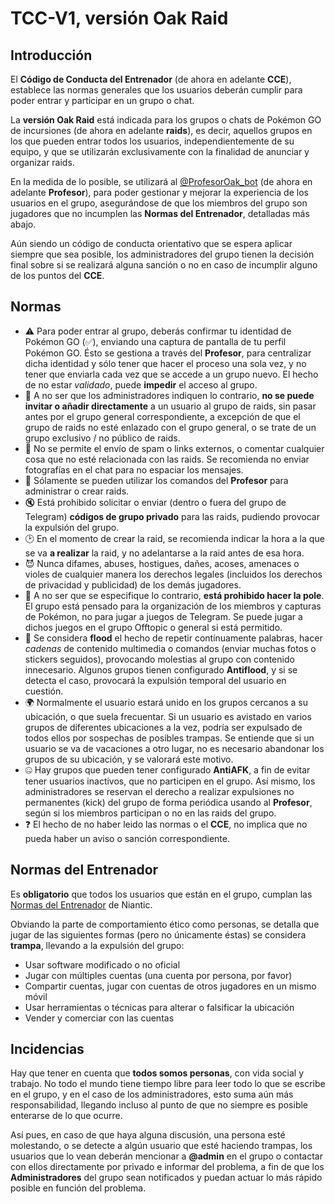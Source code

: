 # TCC-V1, versión Oak Raid

## Introducción
El **Código de Conducta del Entrenador** (de ahora en adelante **CCE**), establece las normas generales que los usuarios deberán cumplir para poder entrar y participar en un grupo o chat.

La **versión Oak Raid** está indicada para los grupos o chats de Pokémon GO de incursiones (de ahora en adelante **raids**), es decir, aquellos grupos en los que pueden entrar todos los usuarios, independientemente de su equipo, y que se utilizarán exclusivamente con la finalidad de anunciar y organizar raids.

En la medida de lo posible, se utilizará al [@ProfesorOak_bot](https://t.me/ProfesorOak_bot) (de ahora en adelante **Profesor**), para poder gestionar y mejorar la experiencia de los usuarios en el grupo, asegurándose de que los miembros del grupo son jugadores que no incumplen las **Normas del Entrenador**, detalladas más abajo.

Aún siendo un código de conducta orientativo que se espera aplicar siempre que sea posible, los administradores del grupo tienen la decisión final sobre si se realizará alguna sanción o no en caso de incumplir alguno de los puntos del **CCE**.

## Normas
- ⚠️ Para poder entrar al grupo, deberás confirmar tu identidad de Pokémon GO (✅), enviando una captura de pantalla de tu perfil Pokémon GO. Ésto se gestiona a través del **Profesor**, para centralizar dicha identidad y sólo tener que hacer el proceso una sola vez, y no tener que enviarla cada vez que se accede a un grupo nuevo. El hecho de no estar *validado*, puede **impedir** el acceso al grupo.
- 🔗 A no ser que los administradores indiquen lo contrario, **no se puede invitar o añadir directamente** a un usuario al grupo de raids, sin pasar antes por el grupo general correspondiente, a excepción de que el grupo de raids no esté enlazado con el grupo general, o se trate de un grupo exclusivo / no público de raids.
- 📩 No se permite el envío de spam o links externos, o comentar cualquier cosa que no esté relacionada con las raids. Se recomienda no enviar fotografías en el chat para no espaciar los mensajes.
- 🚫 Sólamente se pueden utilizar los comandos del **Profesor** para administrar o crear raids.
- 🔇 Está prohibido solicitar o enviar (dentro o fuera del grupo de Telegram) **códigos de grupo privado** para las raids, pudiendo provocar la expulsión del grupo.
- 🕑 En el momento de crear la raid, se recomienda indicar la hora a la que se va **a realizar** la raid, y no adelantarse a la raid antes de esa hora.
- 😈 Nunca difames, abuses, hostigues, dañes, acoses, amenaces o violes de cualquier manera los derechos legales (incluidos los derechos de privacidad y publicidad) de los demás jugadores.
- 📢 A no ser que se especifique lo contrario, **está prohibido hacer la pole**. El grupo está pensado para la organización de los miembros y capturas de Pokémon, no para jugar a juegos de Telegram. Se puede jugar a dichos juegos en el grupo Offtopic o general si está permitido.
- 📩 Se considera **flood** el hecho de repetir contínuamente palabras, hacer *cadenas* de contenido multimedia o comandos (enviar muchas fotos o stickers seguidos), provocando molestias al grupo con contenido innecesario. Algunos grupos tienen configurado **Antiflood**, y si se detecta el caso, provocará la expulsión temporal del usuario en cuestión.
- 🌍 Normalmente el usuario estará unido en los grupos cercanos a su ubicación, o que suela frecuentar. Si un usuario es avistado en varios grupos de diferentes ubicaciones a la vez, podría ser expulsado de todos ellos por sospechas de posibles trampas. Se entiende que si un usuario se va de vacaciones a otro lugar, no es necesario abandonar los grupos de su ubicación, y se valorará este motivo.
- 🤐 Hay grupos que pueden tener configurado **AntiAFK**, a fin de evitar tener usuarios inactivos, que no participen en el grupo. Así mismo, los administradores se reservan el derecho a realizar expulsiones no permanentes (kick) del grupo de forma periódica usando al **Profesor**, según si los miembros participan o no en las raids del grupo.
- ❓ El hecho de no haber leido las normas o el **CCE**, no implica que no pueda haber un aviso o sanción correspondiente.

## Normas del Entrenador
Es **obligatorio** que todos los usuarios que están en el grupo, cumplan las [Normas del Entrenador](https://support.pokemongo.nianticlabs.com/hc/es/articles/221993967) de Niantic.

Obviando la parte de comportamiento ético como personas, se detalla que jugar de las siguientes formas (pero no únicamente éstas) se considera **trampa**, llevando a la expulsión del grupo:
- Usar software modificado o no oficial
- Jugar con múltiples cuentas (una cuenta por persona, por favor)
- Compartir cuentas, jugar con cuentas de otros jugadores en un mismo móvil
- Usar herramientas o técnicas para alterar o falsificar la ubicación
- Vender y comerciar con las cuentas

## Incidencias
Hay que tener en cuenta que **todos somos personas**, con vida social y trabajo. No todo el mundo tiene tiempo libre para leer todo lo que se escribe en el grupo, y en el caso de los administradores, esto suma aún más responsabilidad, llegando incluso al punto de que no siempre es posible enterarse de lo que ocurre.

Así pues, en caso de que haya alguna discusión, una persona esté molestando, o se detecte a algún usuario que esté haciendo trampas, los usuarios que lo vean deberán mencionar a **@admin** en el grupo o contactar con ellos directamente por privado e informar del problema, a fin de que los **Administradores** del grupo sean notificados y puedan actuar lo más rápido posible en función del problema.
